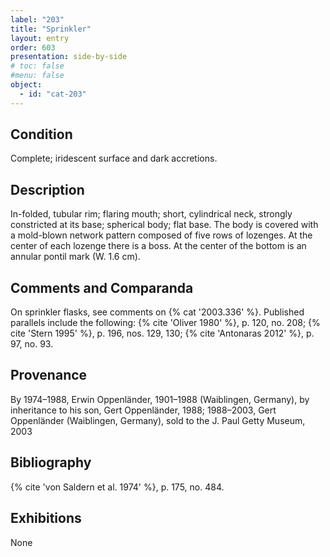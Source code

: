 ```yaml
---
label: "203"
title: "Sprinkler"
layout: entry
order: 603
presentation: side-by-side
# toc: false
#menu: false 
object:
  - id: "cat-203"
---
```


## Condition

Complete; iridescent surface and dark accretions.

## Description

In-folded, tubular rim; flaring mouth; short, cylindrical neck, strongly constricted at its base; spherical body; flat base. The body is covered with a mold-blown network pattern composed of five rows of lozenges. At the center of each lozenge there is a boss. At the center of the bottom is an annular pontil mark (W. 1.6 cm).

## Comments and Comparanda

On sprinkler flasks, see comments on {% cat '2003.336' %}. Published parallels include the following: {% cite 'Oliver 1980' %}, p. 120, no. 208; {% cite 'Stern 1995' %}, p. 196, nos. 129, 130; {% cite 'Antonaras 2012' %}, p. 97, no. 93.

## Provenance

By 1974–1988, Erwin Oppenländer, 1901–1988 (Waiblingen, Germany), by inheritance to his son, Gert Oppenländer, 1988; 1988–2003, Gert Oppenländer (Waiblingen, Germany), sold to the J. Paul Getty Museum, 2003

## Bibliography

{% cite 'von Saldern et al. 1974' %}, p. 175, no. 484.

## Exhibitions

None
